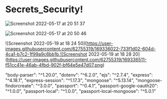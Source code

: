 # Secrets_Security!



![Screenshot 2022-05-17 at 20 51 37](https://user-images.githubusercontent.com/62755319/169333403-3a0e9bf2-ca08-4559-804f-3e138183e026.png)

![Screenshot 2022-05-17 at 20 50 46](https://user-images.githubusercontent.com/62755319/169333431-4a450778-b3fa-4e64-855b-e0270fe046a3.png)

![Screenshot 2022-05-19 at 18 24 50](https://user-images.githubusercontent.com/62755319/169336022-733f1d02-604d-4ca1-b7c2-1f99a9c6bb1b.![Screenshot 2022-05-19 at 18 28 20](https://user-images.githubusercontent.com/62755319/169336511-f51cc41e-46ab-4fbd-902f-bf64e5e47d07.png)




"body-parser": "^1.20.0",
        "dotenv": "^6.2.0",
        "ejs": "^2.7.4",
        "express": "^4.18.1",
        "express-session": "^1.17.3",
        "mongoose": "^5.13.14",
        "mongoose-findorcreate": "^3.0.0",
        "passport": "^0.4.1",
        "passport-google-oauth20": "^1.0.0",
        "passport-local": "^1.0.0",
        "passport-local-mongoose": "^5.0.1"
